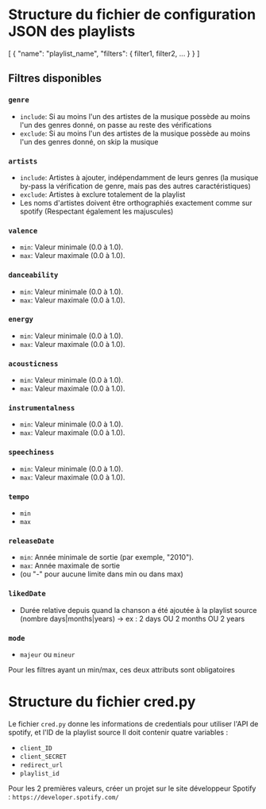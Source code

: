 # Structure du fichier de configuration JSON des playlists

[
    {
        "name": "playlist_name",
        "filters": {
            filter1,
            filter2,
            ...
        }
    }
]
## Filtres disponibles

### `genre`
- `include`: Si au moins l'un des artistes de la musique possède au moins l'un des genres donné, on passe au reste des vérifications
- `exclude`: Si au moins l'un des artistes de la musique possède au moins l'un des genres donné, on skip la musique

### `artists`
- `include`: Artistes à ajouter, indépendamment de leurs genres (la musique by-pass la vérification de genre, mais pas des autres caractéristiques)
- `exclude`: Artistes à exclure totalement de la playlist
- Les noms d'artistes doivent être orthographiés exactement comme sur spotify (Respectant également les majuscules)

### `valence`
- `min`: Valeur minimale (0.0 à 1.0).
- `max`: Valeur maximale (0.0 à 1.0).

### `danceability`
- `min`: Valeur minimale (0.0 à 1.0).
- `max`: Valeur maximale (0.0 à 1.0).
  
### `energy`
- `min`: Valeur minimale (0.0 à 1.0).
- `max`: Valeur maximale (0.0 à 1.0).

### `acousticness`
- `min`: Valeur minimale (0.0 à 1.0).
- `max`: Valeur maximale (0.0 à 1.0).

### `instrumentalness`
- `min`: Valeur minimale (0.0 à 1.0).
- `max`: Valeur maximale (0.0 à 1.0).

### `speechiness`
- `min`: Valeur minimale (0.0 à 1.0).
- `max`: Valeur maximale (0.0 à 1.0).

### `tempo`
- `min`
- `max`

### `releaseDate`
- `min`: Année minimale de sortie (par exemple, "2010").
- `max`: Année maximale de sortie 
- (ou "-" pour aucune limite dans min ou dans max)

### `likedDate`
- Durée relative depuis quand la chanson a été ajoutée à la playlist source (nombre days|months|years) -> ex : 2 days OU 2 months OU 2 years
  
### `mode`
- `majeur` ou `mineur`

Pour les filtres ayant un min/max, ces deux attributs sont obligatoires


# Structure du fichier cred.py
Le fichier `cred.py` donne les informations de credentials pour utiliser l'API de spotify, et l'ID de la playlist source
Il doit contenir quatre variables : 
- `client_ID`
- `client_SECRET`
- `redirect_url`
- `playlist_id`

Pour les 2 premières valeurs, créer un projet sur le site développeur Spotify : `https://developer.spotify.com/`